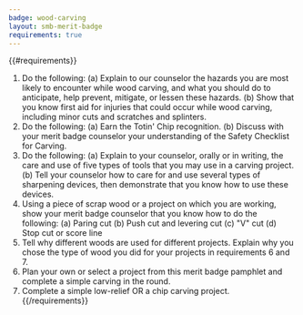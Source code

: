 ```yaml
---
badge: wood-carving
layout: smb-merit-badge
requirements: true
---
```


{{#requirements}}
1. Do the following:
    (a) Explain to our counselor the hazards you are most likely to encounter while wood carving, and what you should do to anticipate, help prevent, mitigate, or lessen these hazards.
    (b) Show that you know first aid for injuries that could occur while wood carving, including minor cuts and scratches and splinters.
2. Do the following:
    (a) Earn the Totin' Chip recognition.
    (b) Discuss with your merit badge counselor your understanding of the Safety Checklist for Carving.
3. Do the following:
    (a) Explain to your counselor, orally or in writing, the care and use of five types of tools that you may use in a carving project.
    (b) Tell your counselor how to care for and use several types of sharpening devices, then demonstrate that you know how to use these devices.
4. Using a piece of scrap wood or a project on which you are working, show your merit badge counselor that you know how to do the following:
    (a) Paring cut
    (b) Push cut and levering cut
    (c) "V" cut
    (d) Stop cut or score line
5. Tell why different woods are used for different projects. Explain why you chose the type of wood you did for your projects in requirements 6 and 7.
6. Plan your own or select a project from this merit badge pamphlet and complete a simple carving in the round.
7. Complete a simple low-relief OR a chip carving project.
{{/requirements}}

